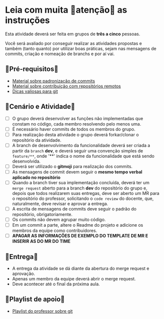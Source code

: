 # Leia com muita 🚒atenção🧯 as instruções

Esta atividade deverá ser feita em grupos de <b>três a cinco</b> pessoas.

Você será avaliado por conseguir realizar as atividades propostas e também (tanto quanto) por utilizar boas práticas, sejam nas mensagens de commits, criação e nomeação de branchs e por aí vai.

## 🚨Pré-requisitos🚨

- [Material sobre padronização de commits](https://youtu.be/49a9M17ZikI)
- [Material sobre contribuição com repositórios remotos](https://youtu.be/thtAHpgYVg8)
- [Dicas valiosas para git](https://youtu.be/32m_dhr3P70)

## 🎥Cenário e Atividade🎥

- [ ] O grupo deverá desenvolver as funções não implementadas que constam no código, cada membro resolvendo pelo menos uma.
- [ ] É necessário haver commits de todos os membros do grupo.
- [ ] Para realização desta atividade o grupo deverá forkar/clonar o repositório da atividade.
- [ ] A branch de desenvolvimento da funcionalidade deverá ser criada a partir da ``branch`` **dev**, e deverá seguir uma convenção simples de `feature/**`, onde '**' indica o nome da funcionalidade que está sendo desenvolvida.
- [ ] Deverá ser utilizado o **gitmoji** para realização dos commits.
- [ ] As mensagens de commit devem seguir o **mesmo tempo verbal aplicado no repositório**
- [ ] Quando a branch tiver sua implementação concluída, deverá ter um `merge request` aberto para a branch **dev** do repositório do grupo e, depois que todos realizarem suas entregas, deve ser aberto um MR para o repositório do professor, solicitando o `code review` do docente, que, naturalmente, deve revisar e aprovar a entrega.
- [ ] A escrita de mensagens de commits deve seguir o padrão do repositório, obrigatoriamente.
- [ ] Os commits não devem agrupar muito código.
- [ ] Em um commit a parte, altere o Readme do projeto e adicione os membros da equipe como contribuidores.
- [ ] **APAGAR AS INFORMAÇÕES DE EXEMPLO DO TEMPLATE DE MR E INSERIR AS DO MR DO TIME**

## 🚌Entrega🚌
- A entrega da atividade se dá diante da abertura do merge request e aprovação.
- Apenas um membro da equipe deverá abrir o merge request.
- Deve acontecer até o final da próxima aula.

## 🚀Playlist de apoio🚀

- [Playlist do professor sobre git](https://www.youtube.com/watch?v=GIEquFr3jcg&list=PLDqnSpzNKDvkfF_ZMfukmOG3MtGKfXlfJ)
